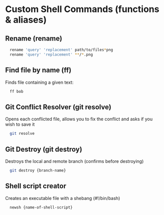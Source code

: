 Custom Shell Commands (functions & aliases)
============================================

## Rename (rename)

```bash
  rename 'query' 'replacement' path/to/files*png
  rename 'query' 'replacement' **/*.png
```

## Find file by name (ff)

Finds file containing a given text:

```bash
  ff bob
```

## Git Conflict Resolver (git resolve)

Opens each conflicted file, allows you to fix the conflict
and asks if you wish to save it

```bash
  git resolve
```
    
## Git Destroy (git destroy)

Destroys the local and remote branch (confirms before destroying)

```bash
  git destroy {branch-name}
```

## Shell script creator

Creates an executable file with a shebang (#!/bin/bash)

```bash
  newsh {name-of-shell-script}
```
